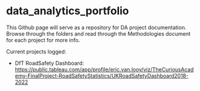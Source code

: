 # data_analytics_portfolio
This Github page will serve as a repository for DA project documentation.
Browse through the folders and read through the Methodologies document for each project for more info.

Current projects logged:
- DfT RoadSafety Dashboard: https://public.tableau.com/app/profile/eric.van.looy/viz/TheCuriousAcademy-FinalProject-RoadSafetyStatistics/UKRoadSafetyDashboard2018-2022
  
